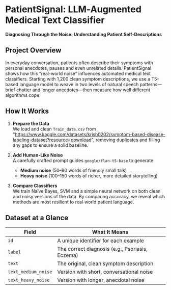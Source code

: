# PatientSignal: LLM‑Augmented Medical Text Classifier

**Diagnosing Through the Noise: Understanding Patient Self‑Descriptions**

## Project Overview  
In everyday conversation, patients often describe their symptoms with personal anecdotes, pauses and even unrelated details. PatientSignal shows how this “real-world noise” influences automated medical text classifiers. Starting with 1,200 clean symptom descriptions, we use a T5-based language model to weave in two levels of natural speech patterns—brief chatter and longer anecdotes—then measure how well different algorithms cope.

## How It Works  
1. **Prepare the Data**  
   We load and clean `Train_data.csv` from "https://www.kaggle.com/datasets/krish0202/symptom-based-disease-labeling-dataset?resource=download", removing duplicates and filling any gaps to ensure a solid baseline.  

2. **Add Human-Like Noise**  
   A carefully crafted prompt guides `google/flan-t5-base` to generate:  
   - **Medium noise** (50–80 words of friendly small talk)  
   - **Heavy noise** (100–150 words of richer, more detailed storytelling)  

3. **Compare Classifiers**  
   We train Naïve Bayes, SVM and a simple neural network on both clean and noisy versions of the data. By comparing accuracy, we reveal which methods are most resilient to real‑world patient language.

## Dataset at a Glance  

| Field                     | What It Means                                                |
|---------------------------|--------------------------------------------------------------|
| `id`                      | A unique identifier for each example                         |
| `label`                   | The correct diagnosis (e.g., Psoriasis, Eczema)              |
| `text`                    | The original, clean symptom description                      |
| `text_medium_noise`       | Version with short, conversational noise                     |
| `text_heavy_noise`        | Version with longer, anecdotal noise                         |


